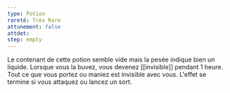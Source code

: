 ```yaml
---
type: Potion
rareté: Très Rare
attunement: false
attdet:
step: empty
---
```

Le contenant de cette potion semble vide mais la pesée indique bien un liquide. Lorsque vous la buvez, vous devenez [[invisible]] pendant 1 heure. Tout ce que vous portez ou maniez est invisible avec vous. L'effet se termine si vous attaquez ou lancez un sort.
